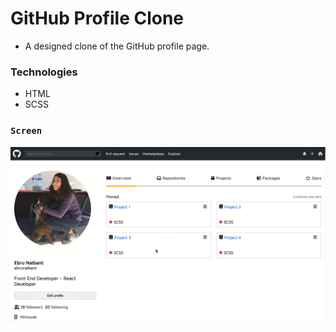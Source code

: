# GitHub Profile Clone
- A designed clone of the GitHub profile page.

### Technologies
- HTML
- SCSS

### `Screen`
![](screen.gif)